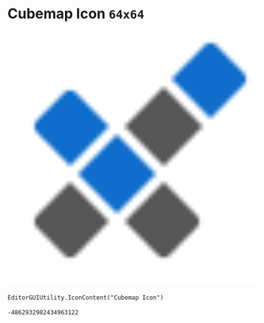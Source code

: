 # Cubemap Icon `64x64`
<img src="/img/Cubemap%20Icon.png" width=512 height=512>

``` CSharp
EditorGUIUtility.IconContent("Cubemap Icon")
```
```
-4862932982434963122
```
